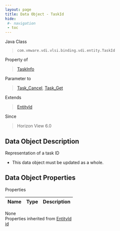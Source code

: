 ```yaml
---
layout: page
title: Data Object - TaskId
hide:
 #- navigation
 - toc
---
```


  
 
  



Java Class  
> `com.vmware.vdi.vlsi.binding.vdi.entity.TaskId`

Property of  
> [TaskInfo](vdi.task.Task.TaskInfo.md#field_detail)

Parameter to  
> [Task_Cancel](vdi.task.Task.md#cancel), [Task_Get](vdi.task.Task.md#get)

Extends  
> [EntityId](vdi.EntityId.md)

Since  
> Horizon View 6.0


## Data Object Description 

Representation of a task ID 

  * This data object must be updated as a whole.



## Data Object Properties

Properties

Name |  Type |  Description   
---|---|---  
None  
Properties inherited from [EntityId](vdi.EntityId.md)  
[id](vdi.EntityId.md#id)  
  
  

  
  
